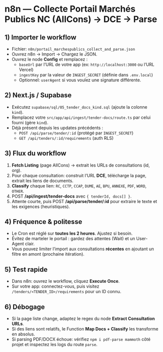 # n8n — Collecte Portail Marchés Publics NC (AllCons) → DCE → Parse

## 1) Importer le workflow
- Fichier: `n8n/portail_marchespublics_collect_and_parse.json`
- Ouvrez n8n → Import → Chargez le JSON.
- Ouvrez le node **Config** et remplacez :
  - `baseUrl` par l’URL de votre app (ex: `http://localhost:3000` ou l’URL Vercel)
  - `ingestKey` par la valeur de `INGEST_SECRET` (définie dans `.env.local`)
  - Optionnel: `userAgent` si vous voulez une signature différente.

## 2) Next.js / Supabase
- Exécutez `supabase/sql/05_tender_docs_kind.sql` (ajoute la colonne `kind`).
- Remplacez votre `src/app/api/ingest/tender-docs/route.ts` par celui fourni (gère `kind`).
- Déjà présent depuis les updates précédents :
  - `POST /api/parse/tender/:id` (protégé par `INGEST_SECRET`)
  - `GET /api/tenders/:id/requirements` (auth RLS)

## 3) Flux du workflow
1. **Fetch Listing** (page AllCons) → extrait les URLs de consultations (id, org).
2. Pour chaque consultation: construit l’URL **DCE**, télécharge la page, extrait les liens de documents.
3. **Classify** chaque lien: `RC`, `CCTP`, `CCAP`, `DUME`, `AE`, `BPU`, `ANNEXE`, `PDF`, `WORD`, `OTHER`.
4. POST **/api/ingest/tender-docs** avec `{ tenderId, docs[] }`.
5. Attente courte, puis POST **/api/parse/tender/:id** pour extraire le texte et les exigences (heuristiques).

## 4) Fréquence & politesse
- Le Cron est réglé sur **toutes les 2 heures**. Ajustez si besoin.
- Évitez de marteler le portail : gardez des attentes (Wait) et un User-Agent clair.
- Vous pouvez limiter l’import aux consultations **récentes** en ajoutant un filtre en amont (prochaine itération).

## 5) Test rapide
- Dans n8n: ouvrez le workflow, cliquez **Execute Once**.
- Sur votre app: connectez-vous, puis visitez `/tenders/<TENDER_ID>/requirements` pour un ID connu.

## 6) Débogage
- Si la page liste change, adaptez le regex du node **Extract Consultation URLs**.
- Si des liens sont relatifs, le Function **Map Docs + Classify** les transforme en absolus.
- Si parsing PDF/DOCX échoue: vérifiez `npm i pdf-parse mammoth` côté projet et inspectez les logs du route `parse`.
